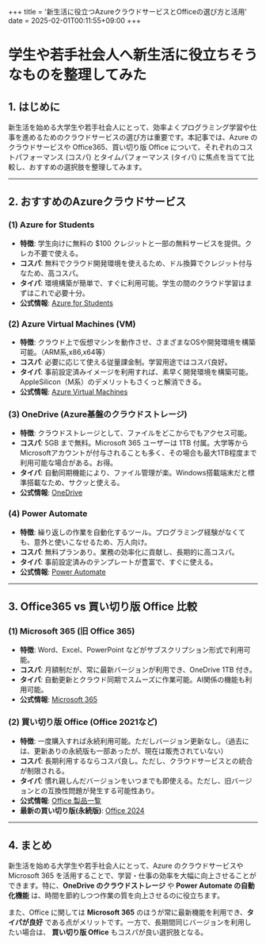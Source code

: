 +++
title = '新生活に役立つAzureクラウドサービスとOfficeの選び方と活用'
date = 2025-02-01T00:11:55+09:00
+++

# 学生や若手社会人へ新生活に役立ちそうなものを整理してみた

## 1. はじめに

新生活を始める大学生や若手社会人にとって、効率よくプログラミング学習や仕事を進めるためのクラウドサービスの選び方は重要です。本記事では、Azure のクラウドサービスや Office365、買い切り版 Office について、それぞれのコストパフォーマンス (コスパ) とタイムパフォーマンス (タイパ) に焦点を当てて比較し、おすすめの選択肢を整理してみます。

---

## 2. おすすめのAzureクラウドサービス

### **(1) Azure for Students**
- **特徴**: 学生向けに無料の $100 クレジットと一部の無料サービスを提供。クレカ不要で使える。
- **コスパ**: 無料でクラウド開発環境を使えるため、ドル換算でクレジット付与なため、高コスパ。
- **タイパ**: 環境構築が簡単で、すぐに利用可能。学生の間のクラウド学習はまずはこれで必要十分。
- **公式情報**: [Azure for Students](https://azure.microsoft.com/ja-jp/free/students/)

### **(2) Azure Virtual Machines (VM)**
- **特徴**: クラウド上で仮想マシンを動作させ、さまざまなOSや開発環境を構築可能。（ARM系,x86,x64等）
- **コスパ**: 必要に応じて使える従量課金制。学習用途ではコスパ良好。
- **タイパ**: 事前設定済みイメージを利用すれば、素早く開発環境を構築可能。AppleSilicon（M系）のデメリットもさくっと解消できる。
- **公式情報**: [Azure Virtual Machines](https://azure.microsoft.com/ja-jp/products/virtual-machines/)

### **(3) OneDrive (Azure基盤のクラウドストレージ)**
- **特徴**: クラウドストレージとして、ファイルをどこからでもアクセス可能。
- **コスパ**: 5GB まで無料。Microsoft 365 ユーザーは 1TB 付属。大学等からMicrosoftアカウントが付与されることも多く、その場合も最大1TB程度まで利用可能な場合がある。お得。
- **タイパ**: 自動同期機能により、ファイル管理が楽。Windows搭載端末だと標準搭載なため、サクッと使える。
- **公式情報**: [OneDrive](https://www.microsoft.com/ja-jp/microsoft-365/onedrive/online-cloud-storage)

### **(4) Power Automate**
- **特徴**: 繰り返しの作業を自動化するツール。プログラミング経験がなくても、意外と使いこなせるため、万人向け。
- **コスパ**: 無料プランあり。業務の効率化に貢献し、長期的に高コスパ。
- **タイパ**: 事前設定済みのテンプレートが豊富で、すぐに使える。
- **公式情報**: [Power Automate](https://powerautomate.microsoft.com/ja-jp/)

---

## 3. Office365 vs 買い切り版 Office 比較

### **(1) Microsoft 365 (旧 Office 365)**
- **特徴**: Word、Excel、PowerPoint などがサブスクリプション形式で利用可能。
- **コスパ**: 月額制だが、常に最新バージョンが利用でき、OneDrive 1TB 付き。
- **タイパ**: 自動更新とクラウド同期でスムーズに作業可能。AI関係の機能も利用可能。
- **公式情報**: [Microsoft 365](https://www.microsoft.com/ja-jp/microsoft-365/)

### **(2) 買い切り版 Office (Office 2021など)**
- **特徴**: 一度購入すれば永続利用可能。ただしバージョン更新なし。（過去には、更新ありの永続版も一部あったが、現在は販売されていない）
- **コスパ**: 長期利用するならコスパ良し。ただし、クラウドサービスとの統合が制限される。
- **タイパ**: 慣れ親しんだバージョンをいつまでも即使える。ただし、旧バージョンとの互換性問題が発生する可能性あり。
- **公式情報**: [Office 製品一覧](https://www.microsoft.com/ja-jp/microsoft-365/get-started-with-office-2021)
- **最新の買い切り版(永続版)**: [Office 2024](https://www.microsoft.com/ja-jp/microsoft-365/p/office-home-2024/cfq7ttc0pqvj)

---

## 4. まとめ

新生活を始める大学生や若手社会人にとって、Azure のクラウドサービスや Microsoft 365 を活用することで、学習・仕事の効率を大幅に向上させることができます。特に、**OneDrive のクラウドストレージ** や **Power Automate の自動化機能** は、時間を節約しつつ作業の質を向上させるのに役立ちます。

また、Office に関しては **Microsoft 365** のほうが常に最新機能を利用でき、**タイパが良好** である点がメリットです。一方で、長期間同じバージョンを利用したい場合は、 **買い切り版 Office** もコスパが良い選択肢となる。
